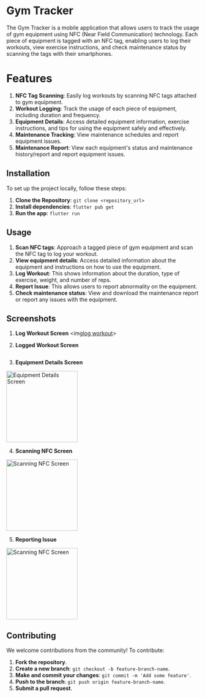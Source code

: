 # Gym Tracker

The Gym Tracker is a mobile application that allows users to track the usage of gym equipment using NFC (Near Field Communication) technology. Each piece of equipment is tagged with an NFC tag, enabling users to log their workouts, view exercise instructions, and check maintenance status by scanning the tags with their smartphones.

# Features

1. **NFC Tag Scanning**: Easily log workouts by scanning NFC tags attached to gym equipment.
2. **Workout Logging**: Track the usage of each piece of equipment, including duration and frequency.
3. **Equipment Details**: Access detailed equipment information, exercise instructions, and tips for using the equipment safely and effectively.
4. **Maintenance Tracking**: View maintenance schedules and report equipment issues.
5. **Maintenance Report**: View each equipment's status and maintenance history/report and report equipment issues.

## Installation

To set up the project locally, follow these steps:

1. **Clone the Repository**: `git clone <repository_url>`
2. **Install dependencies**: `flutter pub get`
3. **Run the app**: `flutter run`

## Usage

1. **Scan NFC tags**: Approach a tagged piece of gym equipment and scan the NFC tag to log your workout.
2. **View equipment details**: Access detailed information about the equipment and instructions on how to use the equipment.
3. **Log Workout**: This shows information about the duration, type of exercise, weight, and number of reps.
4. **Report Issue**: This allows users to report abnormality on the equipment.
5. **Check maintenance status**: View and download the maintenance report or report any issues with the equipment.

## Screenshots
1. **Log Workout Screen**
<img[log workout](https://github.com/user-attachments/assets/9dabb303-669c-4b15-b0f1-05abd9e00f49)>


2. **Logged Workout Screen**
<img >

3. **Equipment Details Screen**
<img width= "186" alt="Equipment Details Screen" src= "https://github.com/user-attachments/assets/c83b837d-65d4-4643-ba2d-1d5b8843f53e">

4. **Scanning NFC Screen**
<img width= "186" alt="Scanning NFC Screen" src= "https://github.com/user-attachments/assets/c1c502dd-9eff-4ec9-8029-cb542ee5961c">

5. **Reporting Issue**
  <img width= "186" alt="Scanning NFC Screen" src= "https://github.com/user-attachments/assets/a3160d7e-4b99-43c0-9a0f-fb9fa89b2a8b">

   




## Contributing

We welcome contributions from the community! To contribute:

1. **Fork the repository**.
2. **Create a new branch**: `git checkout -b feature-branch-name`.
3. **Make and commit your changes**: `git commit -m 'Add some feature'`.
4. **Push to the branch**: `git push origin feature-branch-name`.
5. **Submit a pull request**.

